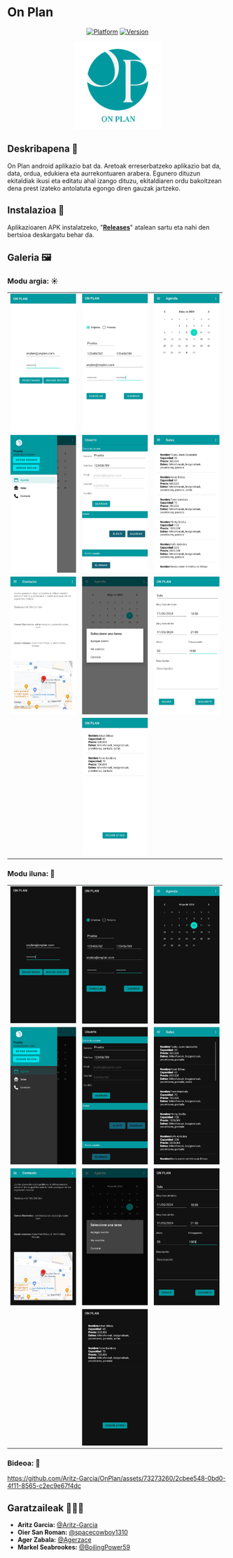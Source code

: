 # On Plan
<div align="center">

[![Platform](https://img.shields.io/badge/platform-android-%2334A853?logo=android&logoColor=%23FFFFFF)](https://github.com/Aritz-Garcia/OnPlan)
[![Version](https://img.shields.io/badge/1.0-%20?label=version)](https://github.com/Aritz-Garcia/OnPlan)

</div>

<div align="center">

<img src="img/logo_onplan.png" alt="Logo On Plan" width="200px"/>

</div>

## Deskribapena 📝
On Plan android aplikazio bat da. Aretoak erreserbatzeko aplikazio bat da, data, ordua, edukiera eta aurrekontuaren arabera. Egunero dituzun ekitaldiak ikusi eta editatu ahal izango dituzu, ekitaldiaren ordu bakoitzean dena prest izateko antolatuta egongo diren gauzak jartzeko.

## Instalazioa 🚀
Aplikazioaren APK instalatzeko, "[**Releases**](https://github.com/Aritz-Garcia/OnPlan/releases)" atalean sartu eta nahi den bertsioa deskargatu behar da.

## Galeria 🖼
### Modu argia: ☀
<div align="center">

<table>
    <tr>
        <td><img src="img/mockup/modo_claro/Claro_1.jpg" alt="Claro_1" width="150px"/></td>
        <td><img src="img/mockup/modo_claro/Claro_2.jpg" alt="Claro_2" width="150px"/></td>
        <td><img src="img/mockup/modo_claro/Claro_3.jpg" alt="Claro_3" width="150px"/></td>
    </tr>
    <tr>
        <td><img src="img/mockup/modo_claro/Claro_4.jpg" alt="Claro_4" width="150px"/></td>
        <td><img src="img/mockup/modo_claro/Claro_5.jpg" alt="Claro_5" width="150px"/></td>
        <td><img src="img/mockup/modo_claro/Claro_6.jpg" alt="Claro_6" width="150px"/></td>
    </tr>
    <tr>
        <td><img src="img/mockup/modo_claro/Claro_7.jpg" alt="Claro_7" width="150px"/></td>
        <td><img src="img/mockup/modo_claro/Claro_8.jpg" alt="Claro_8" width="150px"/></td>
        <td><img src="img/mockup/modo_claro/Claro_9.jpg" alt="Claro_9" width="150px"/></td>
    </tr>
    <tr>
        <td colspan="3" align="center"><img src="img/mockup/modo_claro/Claro_10.jpg" alt="Claro_10" width="150px"/></td>
    </tr>
</table>

</div>

### Modu iluna: 🌙
<div align="center">

<table>
    <tr>
        <td><img src="img/mockup/modo_oscuro/Oscuro_1.jpg" alt="Oscuro_1" width="150px"/></td>
        <td><img src="img/mockup/modo_oscuro/Oscuro_2.jpg" alt="Oscuro_2" width="150px"/></td>
        <td><img src="img/mockup/modo_oscuro/Oscuro_3.jpg" alt="Oscuro_3" width="150px"/></td>
    </tr>
    <tr>
        <td><img src="img/mockup/modo_oscuro/Oscuro_4.jpg" alt="Oscuro_4" width="150px"/></td>
        <td><img src="img/mockup/modo_oscuro/Oscuro_5.jpg" alt="Oscuro_5" width="150px"/></td>
        <td><img src="img/mockup/modo_oscuro/Oscuro_6.jpg" alt="Oscuro_6" width="150px"/></td>
    </tr>
    <tr>
        <td><img src="img/mockup/modo_oscuro/Oscuro_7.jpg" alt="Oscuro_7" width="150px"/></td>
        <td><img src="img/mockup/modo_oscuro/Oscuro_8.jpg" alt="Oscuro_8" width="150px"/></td>
        <td><img src="img/mockup/modo_oscuro/Oscuro_9.jpg" alt="Oscuro_9" width="150px"/></td>
    </tr>
    <tr>
        <td colspan="3" align="center"><img src="img/mockup/modo_oscuro/Oscuro_10.jpg" alt="Oscuro_10" width="150px"/></td>
    </tr>
</table>

</div>

### Bideoa: 🎥
https://github.com/Aritz-Garcia/OnPlan/assets/73273260/2cbee548-0bd0-4f11-8565-c2ec9e67f4dc

## Garatzaileak 👨🏻‍💻
- **Aritz Garcia:** [@Aritz-Garcia](https://github.com/Aritz-Garcia)
- **Oier San Roman:** [@spacecowboy1310](https://github.com/spacecowboy1310)
- **Ager Zabala:** [@Agerzace](https://github.com/Agerzace)
- **Markel Seabrookes:** [@BoilingPower59](https://github.com/BoilingPower59)
